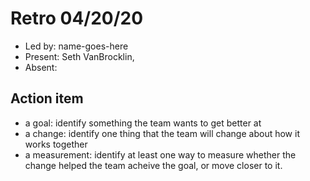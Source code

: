 # Retro 04/20/20

* Led by: name-goes-here
* Present: Seth VanBrocklin, 
* Absent: 

## Action item

* a goal: identify something the team wants to get better at
* a change: identify one thing that the team will change about how it works together
* a measurement: identify at least one way to measure whether the change helped the team acheive the goal, or move closer to it.
